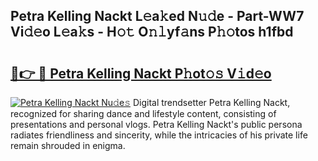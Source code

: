## Petra Kelling Nackt L𝚎a𝚔ed N𝚞𝚍e - Part-WW7 Vi𝚍𝚎o L𝚎a𝚔s - H𝚘𝚝 O𝚗𝚕yf𝚊ns P𝚑𝚘tos h1fbd

# <h2><a href="http://kfb2xf.oniu.top/?m=Petra+Kelling+Nackt">🔗👉 🔴 Petra Kelling Nackt P𝚑ot𝚘𝚜 V𝚒d𝚎o</a></h2>

[![Petra Kelling Nackt Nu𝚍e𝚜](https://i.imgur.com/0qMVB7G.gif)](http://kfb2xf.oniu.top/?m=Petra+Kelling+Nackt)
Digital trendsetter Petra Kelling Nackt, recognized for sharing dance and lifestyle content, consisting of presentations and personal vlogs. Petra Kelling Nackt's public persona radiates friendliness and sincerity, while the intricacies of his private life remain shrouded in enigma.  
